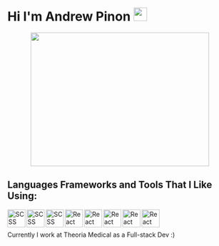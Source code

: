 # Hi I'm Andrew Pinon <img src="https://raw.githubusercontent.com/MartinHeinz/MartinHeinz/master/wave.gif" width="30px" height="30px">

<p align="center">
<img align="center" width="400px" height="300px" src="https://media.giphy.com/media/FPbnShq1h1IS5FQyPD/giphy.gif" />
</p>


## Languages Frameworks and Tools That I Like Using: 
<img align="left" alt="SCSS" width="40px" src="https://img.icons8.com/color/48/000000/sass-avatar.png"/>
<img align="left" alt="SCSS" width="40px" src="https://img.icons8.com/color/48/typescript.png"/>
<img align="left" alt="SCSS" width="40px" src="https://img.icons8.com/color/48/000000/javascript.png"/>
<img align="left" alt="React" width="40px" src="https://img.icons8.com/ultraviolet/40/000000/react.png"/>
<img align="left" alt="React" width="40px" src="https://img.icons8.com/color/48/000000/mongodb.png"/>
<img align="left" alt="React" width="40px" src="https://img.icons8.com/color/48/000000/nodejs.png"/>
<img align="left" alt="React" width="40px" src="https://img.icons8.com/color/48/000000/graphql.png"/>
<img align="left" alt="React" width="40px" src="https://img.icons8.com/color/48/000000/nextjs.png"/>

 
 
<br />
<br />

Currently I work at Theoria Medical as a Full-stack Dev :)

<!--
**ainderew/ainderew** is a ✨ _special_ ✨ repository because its `README.md` (this file) appears on your GitHub profile.

Here are some ideas to get you started:

- 🔭 I’m currently working on ...
- 🌱 I’m currently learning ...
- 👯 I’m looking to collaborate on ...
- 🤔 I’m looking for help with ...
- 💬 Ask me about ...
- 📫 How to reach me: ...
- 😄 Pronouns: ...
- ⚡ Fun fact: ...
-->
